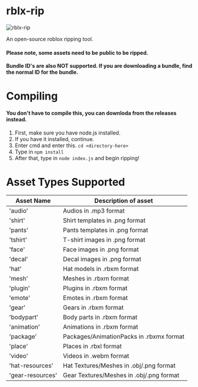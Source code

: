 # rblx-rip
![rblx-rip](raccoon.ico)

An open-source roblox ripping tool.
#### Please note, some assets need to be public to be ripped.
**Bundle ID's are also NOT supported. If you are downloading a bundle, find the normal ID for the bundle.**
# Compiling
#### You don't have to compile this, you can downloda from the releases instead.
1. First, make sure you have node.js installed.
2. If you have it installed, continue.
3. Enter cmd and enter this. `cd <directory-here>`
4. Type in `npm install`
5. After that, type in `node index.js` and begin ripping!

# Asset Types Supported
| Asset Name  | Description of asset |
| ------------ | ------------ |
|'audio' | Audios in .mp3 format |
| 'shirt'  |Shirt templates in .png format   |
| 'pants'  |Pants templates in .png format   |
|'tshirt'   | T-shirt images in .png format  |
| 'face'  | Face images in .png format  |
|  'decal' | Decal images in .png format  |
| 'hat'  | Hat models in .rbxm format  |
|  'mesh' | Meshes in .rbxm format |
| 'plugin'  | Plugins in .rbxm format  |
| 'emote'  | Emotes in .rbxm format  |
|  'gear' | Gears in .rbxm format  |
| 'bodypart'  | Body parts in .rbxm format  |
|  'animation'  | Animations in .rbxm format  |
| 'package'  |  Packages/AnimationPacks in .rbxmx format|
| 'place'  | Places in .rbxl format  |
|  'video' | Videos in .webm format  |
| 'hat-resources'| Hat Textures/Meshes in .obj/.png format|
| 'gear-resources' | Gear Textures/Meshes in .obj/.png format|
